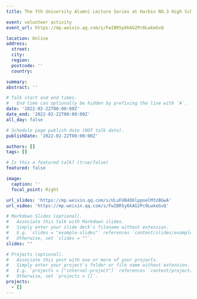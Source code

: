 ```yaml
---
title: The 7th University Alumni Lecture Series at Harbin NO.3 High School

event: volunteer activity
event_url: https://mp.weixin.qq.com/s/FwIBRSy6kAG2Pc0LwkeGvQ

location: Online
address:
  street: 
  city: 
  region: 
  postcode: ''
  country: 

summary: 
abstract: ''

# Talk start and end times.
#   End time can optionally be hidden by prefixing the line with `#`.
date: '2022-02-22T00:00:00Z'
date_end: '2022-02-22T00:00:00Z'
all_day: false

# Schedule page publish date (NOT talk date).
publishDate: '2022-02-22T00:00:00Z'

authors: []
tags: []

# Is this a featured talk? (true/false)
featured: false

image:
  caption: ''
  focal_point: Right

url_slides: 'https://mp.weixin.qq.com/s/ULuFUB4Q6lppoelM3zBGwA'
url_video: 'https://mp.weixin.qq.com/s/FwIBRSy6kAG2Pc0LwkeGvQ'

# Markdown Slides (optional).
#   Associate this talk with Markdown slides.
#   Simply enter your slide deck's filename without extension.
#   E.g. `slides = "example-slides"` references `content/slides/example-slides.md`.
#   Otherwise, set `slides = ""`.
slides: ""

# Projects (optional).
#   Associate this post with one or more of your projects.
#   Simply enter your project's folder or file name without extension.
#   E.g. `projects = ["internal-project"]` references `content/project/deep-learning/index.md`.
#   Otherwise, set `projects = []`.
projects:
  - []
---
```

